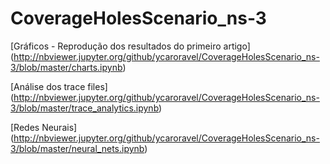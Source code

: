 # CoverageHolesScenario_ns-3

[Gráficos - Reprodução dos resultados do primeiro artigo] (http://nbviewer.jupyter.org/github/ycaroravel/CoverageHolesScenario_ns-3/blob/master/charts.ipynb)  

[Análise dos trace files] (http://nbviewer.jupyter.org/github/ycaroravel/CoverageHolesScenario_ns-3/blob/master/trace_analytics.ipynb)  

[Redes Neurais] (http://nbviewer.jupyter.org/github/ycaroravel/CoverageHolesScenario_ns-3/blob/master/neural_nets.ipynb)

